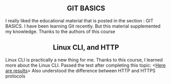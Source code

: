 <h2 align="center">GIT BASICS </h2>
I really liked the educational material that is posted in the section : GIT BASICS. I have been learning Git recently. But this material supplemented my knowledge. Thanks to the authors of this course

<h2  align="center">Linux CLI, and HTTP</h2>
Linux CLI is practically a new thing for me. Thanks to this course, I learned more about the Linux CLI.  Passed the test after completing this topic:
 <<a href="https://drive.google.com/drive/u/0/folders/1HE2_8Aj4_WB7m3R0HzXHty8_-UeUDDh-">Here are results</a>> 
Also understood the difference between HTTP and HTTPS protocols
